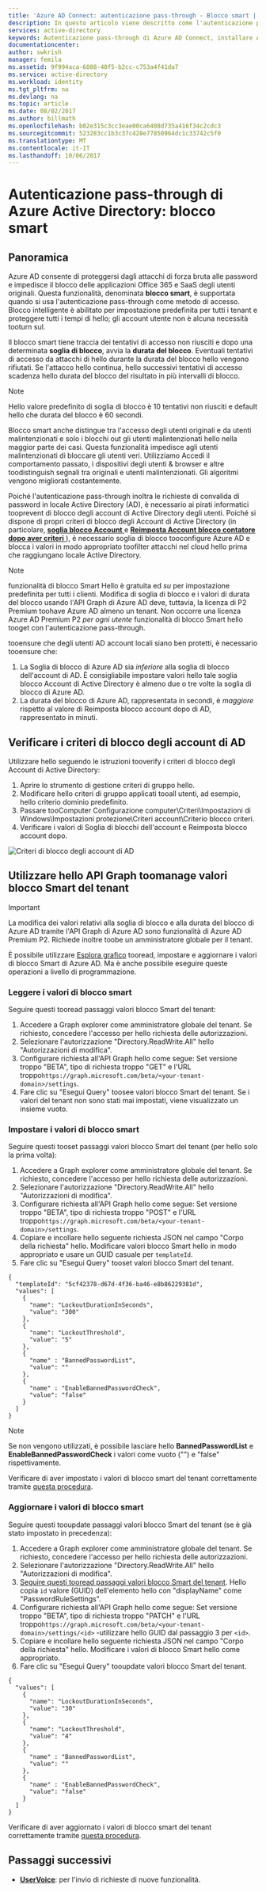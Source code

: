 ```yaml
---
title: 'Azure AD Connect: autenticazione pass-through - Blocco smart | Microsoft Docs'
description: In questo articolo viene descritto come l'autenticazione pass-through di Azure Active Directory (Azure AD) consente di proteggere gli account locali da attacchi di forza bruta password nel cloud hello.
services: active-directory
keywords: Autenticazione pass-through di Azure AD Connect, installare Active Directory, componenti necessari per Azure AD, SSO, Single Sign-On
documentationcenter: 
author: swkrish
manager: femila
ms.assetid: 9f994aca-6088-40f5-b2cc-c753a4f41da7
ms.service: active-directory
ms.workload: identity
ms.tgt_pltfrm: na
ms.devlang: na
ms.topic: article
ms.date: 08/02/2017
ms.author: billmath
ms.openlocfilehash: b02e315c3cc3eae00ca6408d735a416f34c2cdc3
ms.sourcegitcommit: 523283cc1b3c37c428e77850964dc1c33742c5f0
ms.translationtype: MT
ms.contentlocale: it-IT
ms.lasthandoff: 10/06/2017
---
```

# <a name="azure-active-directory-pass-through-authentication-smart-lockout"></a>Autenticazione pass-through di Azure Active Directory: blocco smart

## <a name="overview"></a>Panoramica

Azure AD consente di proteggersi dagli attacchi di forza bruta alle password e impedisce il blocco delle applicazioni Office 365 e SaaS degli utenti originali. Questa funzionalità, denominata **blocco smart**, è supportata quando si usa l'autenticazione pass-through come metodo di accesso. Blocco intelligente è abilitato per impostazione predefinita per tutti i tenant e proteggere tutti i tempi di hello; gli account utente non è alcuna necessità tooturn sul.

Il blocco smart tiene traccia dei tentativi di accesso non riusciti e dopo una determinata **soglia di blocco**, avvia la **durata del blocco**. Eventuali tentativi di accesso da attacchi di hello durante la durata del blocco hello vengono rifiutati. Se l'attacco hello continua, hello successivi tentativi di accesso scadenza hello durata del blocco del risultato in più intervalli di blocco.

>[!NOTE]
>Hello valore predefinito di soglia di blocco è 10 tentativi non riusciti e default hello che durata del blocco è 60 secondi.

Blocco smart anche distingue tra l'accesso degli utenti originali e da utenti malintenzionati e solo i blocchi out gli utenti malintenzionati hello nella maggior parte dei casi. Questa funzionalità impedisce agli utenti malintenzionati di bloccare gli utenti veri. Utilizziamo Accedi il comportamento passato, i dispositivi degli utenti & browser e altre toodistinguish segnali tra originali e utenti malintenzionati. Gli algoritmi vengono migliorati costantemente.

Poiché l'autenticazione pass-through inoltra le richieste di convalida di password in locale Active Directory (AD), è necessario ai pirati informatici tooprevent di blocco degli account di Active Directory degli utenti. Poiché si dispone di propri criteri di blocco degli Account di Active Directory (in particolare, [ **soglia blocco Account** ](https://technet.microsoft.com/library/hh994574(v=ws.11).aspx) e [ **Reimposta Account blocco contatore dopo aver criteri** ](https://technet.microsoft.com/library/hh994568(v=ws.11).aspx)), è necessario soglia di blocco tooconfigure Azure AD e blocca i valori in modo appropriato toofilter attacchi nel cloud hello prima che raggiungano locale Active Directory.

>[!NOTE]
>funzionalità di blocco Smart Hello è gratuita ed _su_ per impostazione predefinita per tutti i clienti. Modifica di soglia di blocco e i valori di durata del blocco usando l'API Graph di Azure AD deve, tuttavia, la licenza di P2 Premium toohave Azure AD almeno un tenant. Non occorre una licenza Azure AD Premium P2 _per ogni utente_ funzionalità di blocco Smart hello tooget con l'autenticazione pass-through.

tooensure che degli utenti AD account locali siano ben protetti, è necessario tooensure che:

1.  La Soglia di blocco di Azure AD sia _inferiore_ alla soglia di blocco dell'account di AD. È consigliabile impostare valori hello tale soglia blocco Account di Active Directory è almeno due o tre volte la soglia di blocco di Azure AD.
2.  La durata del blocco di Azure AD, rappresentata in secondi, è _maggiore_ rispetto al valore di Reimposta blocco account dopo di AD, rappresentato in minuti.

## <a name="verify-your-ad-account-lockout-policies"></a>Verificare i criteri di blocco degli account di AD

Utilizzare hello seguendo le istruzioni tooverify i criteri di blocco degli Account di Active Directory:

1.  Aprire lo strumento di gestione criteri di gruppo hello.
2.  Modificare hello criteri di gruppo applicati tooall utenti, ad esempio, hello criterio dominio predefinito.
3.  Passare tooComputer Configurazione computer\Criteri\Impostazioni di Windows\Impostazioni protezione\Criteri account\Criterio blocco criteri.
4.  Verificare i valori di Soglia di blocchi dell'account e Reimposta blocco account dopo.

![Criteri di blocco degli account di AD](./media/active-directory-aadconnect-pass-through-authentication/pta5.png)

## <a name="use-hello-graph-api-toomanage-your-tenants-smart-lockout-values"></a>Utilizzare hello API Graph toomanage valori blocco Smart del tenant

>[!IMPORTANT]
>La modifica dei valori relativi alla soglia di blocco e alla durata del blocco di Azure AD tramite l'API Graph di Azure AD sono funzionalità di Azure AD Premium P2. Richiede inoltre toobe un amministratore globale per il tenant.

È possibile utilizzare [Esplora grafico](https://developer.microsoft.com/graph/graph-explorer) tooread, impostare e aggiornare i valori di blocco Smart di Azure AD. Ma è anche possibile eseguire queste operazioni a livello di programmazione.

### <a name="read-smart-lockout-values"></a>Leggere i valori di blocco smart

Seguire questi tooread passaggi valori blocco Smart del tenant:

1. Accedere a Graph explorer come amministratore globale del tenant. Se richiesto, concedere l'accesso per hello richiesta delle autorizzazioni.
2. Selezionare l'autorizzazione "Directory.ReadWrite.All" hello "Autorizzazioni di modifica".
3. Configurare richiesta all'API Graph hello come segue: Set versione troppo "BETA", tipo di richiesta troppo "GET" e l'URL troppo`https://graph.microsoft.com/beta/<your-tenant-domain>/settings`.
4. Fare clic su "Esegui Query" toosee valori blocco Smart del tenant. Se i valori del tenant non sono stati mai impostati, viene visualizzato un insieme vuoto.

### <a name="set-smart-lockout-values"></a>Impostare i valori di blocco smart

Seguire questi tooset passaggi valori blocco Smart del tenant (per hello solo la prima volta):

1. Accedere a Graph explorer come amministratore globale del tenant. Se richiesto, concedere l'accesso per hello richiesta delle autorizzazioni.
2. Selezionare l'autorizzazione "Directory.ReadWrite.All" hello "Autorizzazioni di modifica".
3. Configurare richiesta all'API Graph hello come segue: Set versione troppo "BETA", tipo di richiesta troppo "POST" e l'URL troppo`https://graph.microsoft.com/beta/<your-tenant-domain>/settings`.
4. Copiare e incollare hello seguente richiesta JSON nel campo "Corpo della richiesta" hello. Modificare valori blocco Smart hello in modo appropriato e usare un GUID casuale per `templateId`.
5. Fare clic su "Esegui Query" tooset valori blocco Smart del tenant.

```
{
  "templateId": "5cf42378-d67d-4f36-ba46-e8b86229381d",
  "values": [
    {
      "name": "LockoutDurationInSeconds",
      "value": "300"
    },
    {
      "name": "LockoutThreshold",
      "value": "5"
    },
    {
      "name" : "BannedPasswordList",
      "value": ""
    },
    {
      "name" : "EnableBannedPasswordCheck",
      "value": "false"
    }
  ]
}
```

>[!NOTE]
>Se non vengono utilizzati, è possibile lasciare hello **BannedPasswordList** e **EnableBannedPasswordCheck** i valori come vuoto ("") e "false" rispettivamente.

Verificare di aver impostato i valori di blocco smart del tenant correttamente tramite [questa procedura](#read-smart-lockout-values).

### <a name="update-smart-lockout-values"></a>Aggiornare i valori di blocco smart

Seguire questi tooupdate passaggi valori blocco Smart del tenant (se è già stato impostato in precedenza):

1. Accedere a Graph explorer come amministratore globale del tenant. Se richiesto, concedere l'accesso per hello richiesta delle autorizzazioni.
2. Selezionare l'autorizzazione "Directory.ReadWrite.All" hello "Autorizzazioni di modifica".
3. [Seguire questi tooread passaggi valori blocco Smart del tenant](#read-smart-lockout-values). Hello copia `id` valore (GUID) dell'elemento hello con "displayName" come "PasswordRuleSettings".
4. Configurare richiesta all'API Graph hello come segue: Set versione troppo "BETA", tipo di richiesta troppo "PATCH" e l'URL troppo`https://graph.microsoft.com/beta/<your-tenant-domain>/settings/<id>` -utilizzare hello GUID dal passaggio 3 per `<id>`.
5. Copiare e incollare hello seguente richiesta JSON nel campo "Corpo della richiesta" hello. Modificare i valori di blocco Smart hello come appropriato.
6. Fare clic su "Esegui Query" tooupdate valori blocco Smart del tenant.

```
{
  "values": [
    {
      "name": "LockoutDurationInSeconds",
      "value": "30"
    },
    {
      "name": "LockoutThreshold",
      "value": "4"
    },
    {
      "name" : "BannedPasswordList",
      "value": ""
    },
    {
      "name" : "EnableBannedPasswordCheck",
      "value": "false"
    }
  ]
}
```

Verificare di aver aggiornato i valori di blocco smart del tenant correttamente tramite [questa procedura](#read-smart-lockout-values).

## <a name="next-steps"></a>Passaggi successivi
- [**UserVoice**](https://feedback.azure.com/forums/169401-azure-active-directory/category/160611-directory-synchronization-aad-connect): per l'invio di richieste di nuove funzionalità.
